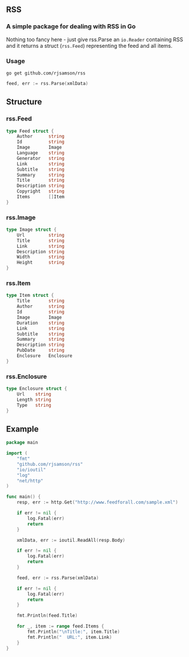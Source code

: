 ## RSS
### A simple package for dealing with RSS in Go

Nothing too fancy here - just give rss.Parse an `io.Reader` containing RSS and it returns a struct (`rss.Feed`) representing the feed and all items.

### Usage

`go get github.com/rjsamson/rss`

```go
feed, err := rss.Parse(xmlData)
```

## Structure

### rss.Feed
```go
type Feed struct {
	Author      string
	Id          string
	Image       Image
	Language    string
	Generator   string
	Link        string
	Subtitle    string
	Summary     string
	Title       string
	Description string
	Copyright   string
	Items       []Item
}
```

### rss.Image
```go
type Image struct {
	Url         string
	Title       string
	Link        string
	Description string
	Width       string
	Height      string
}
```

### rss.Item
```go
type Item struct {
	Title       string
	Author      string
	Id          string
	Image       Image
	Duration    string
	Link        string
	Subtitle    string
	Summary     string
	Description string
	PubDate     string
	Enclosure   Enclosure
}
```

### rss.Enclosure
```go
type Enclosure struct {
	Url    string
	Length string
	Type   string
}
```

## Example

```go
package main

import (
	"fmt"
	"github.com/rjsamson/rss"
	"io/ioutil"
	"log"
	"net/http"
)

func main() {
	resp, err := http.Get("http://www.feedforall.com/sample.xml")

	if err != nil {
		log.Fatal(err)
		return
	}

	xmlData, err := ioutil.ReadAll(resp.Body)

	if err != nil {
		log.Fatal(err)
		return
	}

	feed, err := rss.Parse(xmlData)

	if err != nil {
		log.Fatal(err)
		return
	}

	fmt.Println(feed.Title)

	for _, item := range feed.Items {
		fmt.Println("\nTitle:", item.Title)
		fmt.Println("  URL:", item.Link)
	}
}
```

